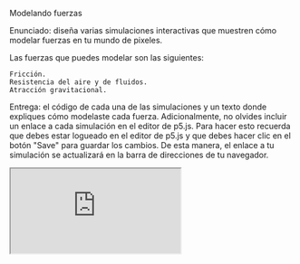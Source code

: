 Modelando fuerzas

Enunciado: diseña varias simulaciones interactivas que muestren cómo modelar fuerzas en tu mundo de pixeles.

Las fuerzas que puedes modelar son las siguientes:

    Fricción.
    Resistencia del aire y de fluidos.
    Atracción gravitacional.

Entrega: el código de cada una de las simulaciones y un texto donde expliques cómo modelaste cada fuerza. Adicionalmente, no olvides incluir un enlace a cada simulación en el editor de p5.js. Para hacer esto recuerda que debes estar logueado en el editor de p5.js y que debes hacer clic en el botón "Save" para guardar los cambios. De esta manera, el enlace a tu simulación se actualizará en la barra de direcciones de tu navegador.


<iframe src="https://editor.p5js.org/Mafe-Garcia/full/zLqMYo8X5"></iframe>
